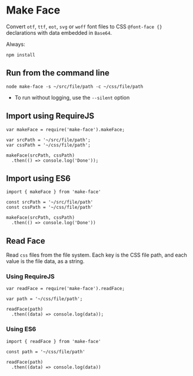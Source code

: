 # Make Face

Convert `otf`, `ttf`, `eot`, `svg` or `woff` font files to CSS `@font-face {}` declarations with data embedded in `Base64`.

Always:
```
npm install
```

## Run from the command line

```
node make-face -s ~/src/file/path -c ~/css/file/path
```
* To run without logging, use the `--silent` option

## Import using RequireJS

```
var makeFace = require('make-face').makeFace;

var srcPath = '~/src/file/path';
var cssPath = '~/css/file/path';

makeFace(srcPath, cssPath)
  .then(() => console.log('Done'));
```

## Import using ES6
```
import { makeFace } from 'make-face'

const srcPath = '~/src/file/path'
const cssPath = '~/css/file/path'

makeFace(srcPath, cssPath)
  .then(() => console.log('Done'))
```

## Read Face

Read `css` files from the file system. Each key is the CSS file path, and each value is the file data, as a string.

### Using RequireJS

```
var readFace = require('make-face').readFace;

var path = '~/css/file/path';

readFace(path)
  .then((data) => console.log(data));
```

### Using ES6
```
import { readFace } from 'make-face'

const path = '~/css/file/path'

readFace(path)
  .then((data) => console.log(data))
```

